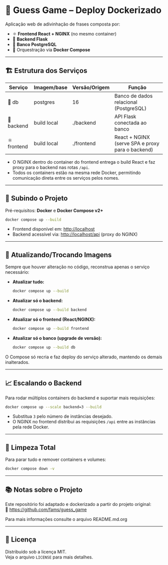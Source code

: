 # 🧩 Guess Game – Deploy Dockerizado

Aplicação web de adivinhação de frases composta por:

- ⚛️ **Frontend React + NGINX** (no mesmo container)
- 🐍 **Backend Flask**
- 🐘 **Banco PostgreSQL**
- 🐳 Orquestração via **Docker Compose**

---

## 🏗️ Estrutura dos Serviços

| Serviço   | Imagem/base      | Versão/Origem  | Função                                           |
|-----------|------------------|---------------|--------------------------------------------------|
| 🐘 db        | postgres         | 16            | Banco de dados relacional (PostgreSQL)           |
| 🐍 backend   | build local      | ./backend     | API Flask conectada ao banco                     |
| ⚛️ frontend  | build local      | ./frontend    | React + NGINX (serve SPA e proxy para o backend) |

- O NGINX dentro do container do frontend entrega o build React e faz proxy para o backend nas rotas `/api`.
- Todos os containers estão na mesma rede Docker, permitindo comunicação direta entre os serviços pelos nomes.

---

## 🚀 Subindo o Projeto

Pré-requisitos: **Docker** e **Docker Compose v2+**

```bash
docker compose up --build
```

- Frontend disponível em: [http://localhost](http://localhost)
- Backend acessível via: [http://localhost/api](http://localhost/api) (proxy do NGINX)

---

## 🔄 Atualizando/Trocando Imagens

Sempre que houver alteração no código, reconstrua apenas o serviço necessário:

- **Atualizar tudo:**  
  ```bash
  docker compose up --build
  ```
- **Atualizar só o backend:**  
  ```bash
  docker compose up --build backend
  ```
- **Atualizar só o frontend (React/NGINX):**  
  ```bash
  docker compose up --build frontend
  ```
- **Atualizar só o banco (upgrade de versão):**  
  ```bash
  docker compose up --build db
  ```

O Compose só recria e faz deploy do serviço alterado, mantendo os demais inalterados.

---

## 📈 Escalando o Backend

Para rodar múltiplos containers do backend e suportar mais requisições:

```bash
docker compose up --scale backend=3 --build
```

- Substitua `3` pelo número de instâncias desejado.
- O NGINX no frontend distribui as requisições `/api` entre as instâncias pela rede Docker.

---

## 🧹 Limpeza Total

Para parar tudo e remover containers e volumes:

```bash
docker compose down -v
```

---

## 📚 Notas sobre o Projeto

Este repositório foi adaptado e dockerizado a partir do projeto original:  
🔗 https://github.com/fams/guess_game

Para mais informações consulte o arquivo README.md.org

---

## 📝 Licença

Distribuído sob a licença MIT.  
Veja o arquivo `LICENSE` para mais detalhes.
